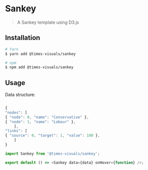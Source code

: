 # Sankey

> A Sankey template using D3.js

## Installation

```bash
# Yarn
$ yarn add @times-visuals/sankey

# npm
$ npm add @times-visuals/sankey
```

## Usage

Data structure:

```js

{
"nodes": [
{ "node": 0, "name": "Conservative" },
{ "node": 1, "name": "Labour" },
    ],
"links": [
{ "source": 0, "target": 1, "value": 100 },
    ]
}
```

```js
import Sankey from '@times-visuals/sankey';

export default () => <Sankey data={data} onHover={function} />;
```
